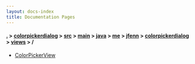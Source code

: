 ```yaml
---
layout: docs-index
title: Documentation Pages
---
```

#### [.](./../../../../../../../../index) > [colorpickerdialog](./../../../../../../../index) > [src](./../../../../../../index) > [main](./../../../../../index) > [java](./../../../../index) > [me](./../../../index) > [jfenn](./../../index) > [colorpickerdialog](./../index) > [views](./index) > **/**

- [ColorPickerView](ColorPickerView)
